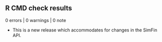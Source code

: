 ## R CMD check results

0 errors | 0 warnings | 0 note

* This is a new release which accommodates for changes in the SimFin API.
